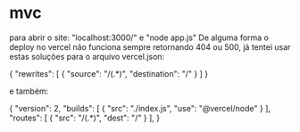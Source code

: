 # mvc

para abrir o site: "localhost:3000/" e "node app.js"
De alguma forma o deploy no vercel não funciona sempre retornando 404 ou 500, já tentei usar estas soluções para o arquivo vercel.json:

{
  "rewrites": [
    { "source": "/(.*)", "destination": "/" }
  ]
}

e também:

{
      "version": 2,
      "builds": [
        {
          "src": "./index.js",
          "use": "@vercel/node"
        }
      ],
      "routes": [
        {
          "src": "/(.*)",
          "dest": "/"
        }
      ],
}
